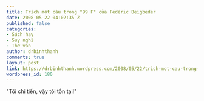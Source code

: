 ```yaml
---
title: Trích một câu trong "99 F" của Fédéric Beigbeder
date: 2008-05-22 04:02:35 Z
published: false
categories:
- Sách hay
- Suy nghĩ
- Thơ văn
author: drbinhthanh
comments: true
layout: post
link: https://drbinhthanh.wordpress.com/2008/05/22/trich-mot-cau-trong-99f-cua-federic-beigbeder/
wordpress_id: 180
---
```


"Tôi chi tiền, vậy tôi tồn tại!"
